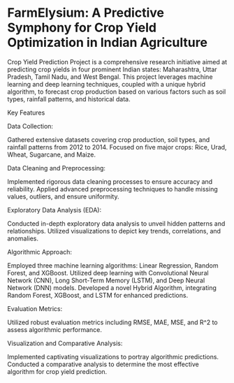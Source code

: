 
# FarmElysium: A Predictive Symphony for Crop Yield Optimization in Indian Agriculture

Crop Yield Prediction Project is a comprehensive research initiative aimed at predicting crop yields in four prominent Indian states: Maharashtra, Uttar Pradesh, Tamil Nadu, and West Bengal. This project leverages machine learning and deep learning techniques, coupled with a unique hybrid algorithm, to forecast crop production based on various factors such as soil types, rainfall patterns, and historical data.

Key Features

Data Collection:

Gathered extensive datasets covering crop production, soil types, and rainfall patterns from 2012 to 2014.
Focused on five major crops: Rice, Urad, Wheat, Sugarcane, and Maize.

Data Cleaning and Preprocessing:

Implemented rigorous data cleaning processes to ensure accuracy and reliability.
Applied advanced preprocessing techniques to handle missing values, outliers, and ensure uniformity.

Exploratory Data Analysis (EDA):

Conducted in-depth exploratory data analysis to unveil hidden patterns and relationships.
Utilized visualizations to depict key trends, correlations, and anomalies.

Algorithmic Approach:

Employed three machine learning algorithms: Linear Regression, Random Forest, and XGBoost.
Utilized deep learning with Convolutional Neural Network (CNN), Long Short-Term Memory (LSTM), and Deep Neural Network (DNN) models.
Developed a novel Hybrid Algorithm, integrating Random Forest, XGBoost, and LSTM for enhanced predictions.

Evaluation Metrics:

Utilized robust evaluation metrics including RMSE, MAE, MSE, and R^2 to assess algorithmic performance.

Visualization and Comparative Analysis:

Implemented captivating visualizations to portray algorithmic predictions.
Conducted a comparative analysis to determine the most effective algorithm for crop yield prediction.
